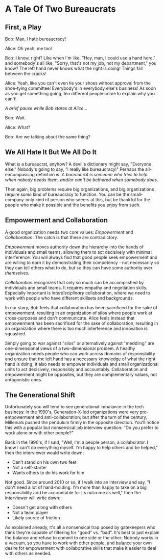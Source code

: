 # A Tale Of Two Bureaucrats

## First, a Play

Bob: Man, I hate bureaucracy!

Alice: Oh yeah, me too!

Bob: I know, right? Like when I'm like, "Hey, man, I could use a hand here," and somebody's all like, "Sorry, that's not my job, not my department," you know? The left hand never knows what the right is doing! Things fall between the cracks!

Alice: Yeah, like you can't even tie your shoes without approval from the shoe-tying committee! Everybody's in everybody else's business! As soon as you get something going, ten different people come to explain why you can't!

*A brief pause while Bob stares at Alice...*

Bob: Wait.

Alice: What?

Bob: Are we talking about the same thing?

## We All Hate It But We All Do It

What _is_ a bureaucrat, anyhow? A devil's dictionary might say, "Everyone else." Nobody's going to say, "I really like bureaucracy!" Perhaps the all-encompassing definition is: _A bureaucrat is someone who tries to help when nobody needs them, and/or can't be bothered when somebody does_.

Then again, big problems require big organizations, and big organizations require *some* kind of bureaucracy to function. You can be the small-company-only kind of person who sneers at this, but be thankful for the people who make it possible and the benefits you enjoy from such.

## Empowerment and Collaboration

A good organization needs two core values: *Empowerment* and *Collaboration*. The catch is that these are contradictory.

*Empowerment* moves authority down the hierarchy into the hands of individuals and small teams, allowing them to act decisively with minimal interference. You will always find that good people seek empowerment and are willing to earn it by demonstrating their competency - not necessarily so they can tell others what to do, but so they can have some authority over *themselves*.

*Collaboration* recognizes that only so much can be accomplished by individuals and small teams. It requires empathy and negotiation skills. Especially important is *interdisciplinary* collaboration, where we need to work with people who have different skillsets and backgrounds.

In our story, Bob feels that collaboration has been sacrificed for the sake of empowerment, resulting in an organization of silos where people work at cross-purposes and don't communicate. Alice feels instead that empowerment has been sacrificed for the sake of collaboration, resulting in an organization where there is too much interference and innovation is squashed.

Simply going to war against "silos" or alternatively against "meddling" are one-dimensional views of a two-dimensional problem. A healthy organization needs people who can work across domains of responsibility and ensure that the left hand has a necessary knowledge of what the right hand is doing; it also needs to empower individuals and small organizational units to act decisively, responsibly and accountably. Collaboration and empowerment might be opposites, but they are complementary values, not antagonistic ones.

## The Generational Shift

Unfortunately you will tend to see generational imbalance in the tech business: In the 1990's, Generation-X-led organizations were very pro-empowerment and anti-collaboration; but after the turn of the century, Millenials pushed the pendulum firmly in the opposite direction. You'll notice this with a popular but nonsensical job interview question: "Do you prefer to work alone or with other people?"

Back in the 1990's, if I said, "Well, I'm a people person, a collaborator. I know I can't do everything myself. I'm happy to help others and be helped," then the interviewer would write down:

- Can't stand on his own two feet
- Not a self-starter
- Wants others to do his work for him

Not good. Since around 2010 or so, if I walk into an interview and say, "I don't need a lot of hand-holding. I'm more than happy to take on a big responsibility and be accountable for its outcome as well," then the interviewer will write down:

- Doesn't get along with others
- Not a team player
- Likely source of friction

As explained already, it's all a nonsensical trap posed by gatekeepers who think they're capable of filtering for "good" vs. "bad". It's best to just explain the balance and refuse to commit to one side or the other: Nobody works in a vacuum, so you have to work with other people, and balance your own desire for empowerment with collaborative skills that make it easier to deal with others as needed.
